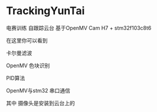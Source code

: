 # TrackingYunTai
 电赛训练 自跟踪云台 基于OpenMV Cam H7 + stm32f103c8t6

在这里你可以看到


卡尔曼滤波


OpenMV 色块识别


PID算法


OpenMV与stm32 串口通信


其中 摄像头是安装到云台上的
